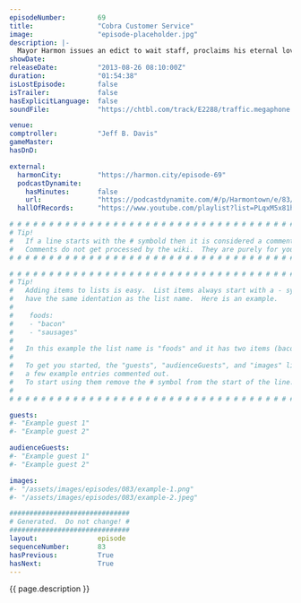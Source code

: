 ```yaml
---
episodeNumber:        69
title:                "Cobra Customer Service"
image:                "episode-placeholder.jpg"
description: |-
  Mayor Harmon issues an edict to wait staff, proclaims his eternal love for Erin and signs off on gay weddings.
showDate:             
releaseDate:          "2013-08-26 08:10:00Z"
duration:             "01:54:38"
isLostEpisode:        false
isTrailer:            false
hasExplicitLanguage:  false
soundFile:            "https://chtbl.com/track/E2288/traffic.megaphone.fm/STA2718692113.mp3?updated=1555611552"

venue:                
comptroller:          "Jeff B. Davis"
gameMaster:           
hasDnD:               

external:
  harmonCity:         "https://harmon.city/episode-69"
  podcastDynamite:
    hasMinutes:       false
    url:              "https://podcastdynamite.com/#/p/Harmontown/e/83/69"
  hallOfRecords:      "https://www.youtube.com/playlist?list=PLqxM5x81hNObiAPSO3RfXHy7kARqAc09_"

# # # # # # # # # # # # # # # # # # # # # # # # # # # # # # # # # # # # # # # # # # # # #
# Tip!
#   If a line starts with the # symbold then it is considered a comment.
#   Comments do not get processed by the wiki.  They are purely for your information.
# # # # # # # # # # # # # # # # # # # # # # # # # # # # # # # # # # # # # # # # # # # # #

# # # # # # # # # # # # # # # # # # # # # # # # # # # # # # # # # # # # # # # # # # # # #
# Tip!
#   Adding items to lists is easy.  List items always start with a - symbol and have
#   have the same identation as the list name.  Here is an example.
#
#    foods:
#    - "bacon"
#    - "sausages"
#
#   In this example the list name is "foods" and it has two items (bacon, and sausages).
#
#   To get you started, the "guests", "audienceGuests", and "images" lists below have
#   a few example entries commented out.
#   To start using them remove the # symbol from the start of the line.
#
# # # # # # # # # # # # # # # # # # # # # # # # # # # # # # # # # # # # # # # # # # # # #

guests:
#- "Example guest 1"
#- "Example guest 2"

audienceGuests:
#- "Example guest 1"
#- "Example guest 2"

images:
#- "/assets/images/episodes/083/example-1.png"
#- "/assets/images/episodes/083/example-2.jpeg"

##############################
# Generated.  Do not change! #
##############################
layout:               episode
sequenceNumber:       83
hasPrevious:          True
hasNext:              True
---
```


<!-- The episode description will be rendered here -->
{{ page.description }}

<!-- Add your content BELOW here -->
<!-- vvvvvvvvvvvvvvvvvvvvvvvvvvv -->




<!-- ^^^^^^^^^^^^^^^^^^^^^^^^^^^ -->
<!-- Add your content ABOVE here -->

<!-- The episode gallery will be rendered here -->